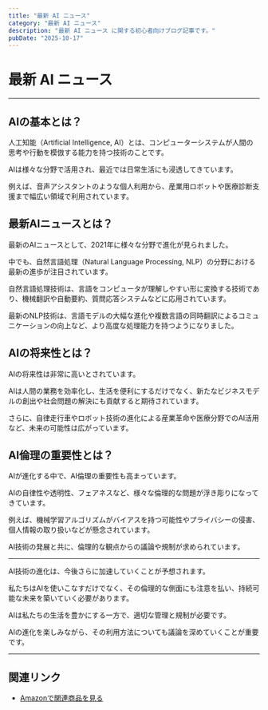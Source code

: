 ```yaml
---
title: "最新 AI ニュース"
category: "最新 AI ニュース"
description: "最新 AI ニュース に関する初心者向けブログ記事です。"
pubDate: "2025-10-17"
---
```


# 最新 AI ニュース

---

## AIの基本とは？
人工知能（Artificial Intelligence, AI）とは、コンピューターシステムが人間の思考や行動を模倣する能力を持つ技術のことです。

AIは様々な分野で活用され、最近では日常生活にも浸透してきています。

例えば、音声アシスタントのような個人利用から、産業用ロボットや医療診断支援まで幅広い領域で利用されています。



## 最新AIニュースとは？
最新のAIニュースとして、2021年に様々な分野で進化が見られました。

中でも、自然言語処理（Natural Language Processing, NLP）の分野における最新の進歩が注目されています。

自然言語処理技術は、言語をコンピュータが理解しやすい形に変換する技術であり、機械翻訳や自動要約、質問応答システムなどに応用されています。

最新のNLP技術は、言語モデルの大幅な進化や複数言語の同時翻訳によるコミュニケーションの向上など、より高度な処理能力を持つようになりました。



## AIの将来性とは？
AIの将来性は非常に高いとされています。

AIは人間の業務を効率化し、生活を便利にするだけでなく、新たなビジネスモデルの創出や社会問題の解決にも貢献すると期待されています。

さらに、自律走行車やロボット技術の進化による産業革命や医療分野でのAI活用など、未来の可能性は広がっています。



## AI倫理の重要性とは？
AIが進化する中で、AI倫理の重要性も高まっています。

AIの自律性や透明性、フェアネスなど、様々な倫理的な問題が浮き彫りになってきています。

例えば、機械学習アルゴリズムがバイアスを持つ可能性やプライバシーの侵害、個人情報の取り扱いなどが懸念されています。

AI技術の発展と共に、倫理的な観点からの議論や規制が求められています。



---

AI技術の進化は、今後さらに加速していくことが予想されます。

私たちはAIを使いこなすだけでなく、その倫理的な側面にも注意を払い、持続可能な未来を築いていく必要があります。

AIは私たちの生活を豊かにする一方で、適切な管理と規制が必要です。

AIの進化を楽しみながら、その利用方法についても議論を深めていくことが重要です。



---

## 関連リンク

- [Amazonで関連商品を見る](https://www.amazon.co.jp/s?k=%E6%9C%80%E6%96%B0+AI+%E3%83%8B%E3%83%A5%E3%83%BC%E3%82%B9&tag=autowritehubai-22)
